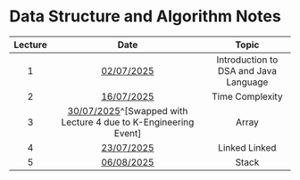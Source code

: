 # Data Structure and Algorithm Notes

| Lecture | Date | Topic |
| :-----: | :--: | :---: |
| 1 | [02/07/2025](Lecture1.md) | Introduction to DSA and Java Language |
| 2 | [16/07/2025](Lecture2.md) | Time Complexity |
| 3 | [30/07/2025](Lecture3.md)^[Swapped with Lecture 4 due to K-Engineering Event] | Array |
| 4 | [23/07/2025](Lecture4.md) | Linked Linked |
| 5 | [06/08/2025](Lecture5.md) | Stack |
